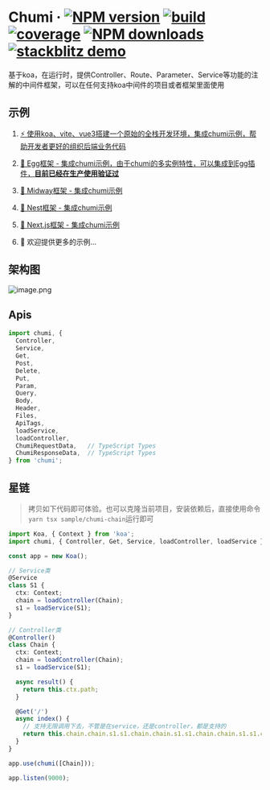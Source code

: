 # Chumi · [![NPM version](https://img.shields.io/npm/v/chumi.svg)](https://www.npmjs.com/package/chumi) [![build](https://img.shields.io/circleci/build/github/chumijs/chumi/master.svg)](https://circleci.com/gh/chumijs/chumi) [![coverage](https://img.shields.io/codecov/c/github/chumijs/chumi/master.svg)](https://app.codecov.io/gh/chumijs/chumi/tree/master) [![NPM downloads](http://img.shields.io/npm/dm/chumi.svg)](http://www.npmtrends.com/chumi) [![stackblitz demo](https://img.shields.io/badge/stackblitz-chumi-brightgreen)](https://stackblitz.com/edit/node-h13evz)

基于koa，在运行时，提供Controller、Route、Parameter、Service等功能的注解的中间件框架，可以在任何支持koa中间件的项目或者框架里面使用

## 示例

1. [⚡️ 使用koa、vite、vue3搭建一个原始的全栈开发环境，集成chumi示例，帮助开发者更好的组织后端业务代码](https://github.com/chumijs/chumi-vite)

2. [🥚 Egg框架 - 集成chumi示例，由于chumi的多实例特性，可以集成到Egg插件，**目前已经在生产使用验证过**](https://github.com/chumijs/chumi-egg)

3. [🍔 Midway框架 - 集成chumi示例](https://github.com/chumijs/chumi-midway)

4. [🦅 Nest框架 - 集成chumi示例](https://github.com/chumijs/chumi-nest)

5. [🎨 Next.js框架 - 集成chumi示例](https://github.com/chumijs/chumi-next)

6. 🤟 欢迎提供更多的示例...

## 架构图

![image.png](https://s1.ax1x.com/2023/03/09/ppnJJeA.png)

## Apis

```ts
import chumi, {
  Controller,
  Service,
  Get,
  Post,
  Delete,
  Put,
  Param,
  Query,
  Body,
  Header,
  Files,
  ApiTags,
  loadService,
  loadController,
  ChumiRequestData,   // TypeScript Types
  ChumiResponseData,  // TypeScript Types
} from 'chumi';
```

## 星链

> 拷贝如下代码即可体验。也可以克隆当前项目，安装依赖后，直接使用命令`yarn tsx sample/chumi-chain`运行即可

```ts
import Koa, { Context } from 'koa';
import chumi, { Controller, Get, Service, loadController, loadService } from 'chumi';

const app = new Koa();

// Service类
@Service
class S1 {
  ctx: Context;
  chain = loadController(Chain);
  s1 = loadService(S1);
}

// Controller类
@Controller()
class Chain {
  ctx: Context;
  chain = loadController(Chain);
  s1 = loadService(S1);

  async result() {
    return this.ctx.path;
  }

  @Get('/')
  async index() {
    // 支持无限调用下去，不管是在service，还是controller，都是支持的
    return this.chain.chain.s1.s1.chain.chain.s1.s1.chain.chain.s1.s1.chain.chain.result();
  }
}

app.use(chumi([Chain]));

app.listen(9000);

```
